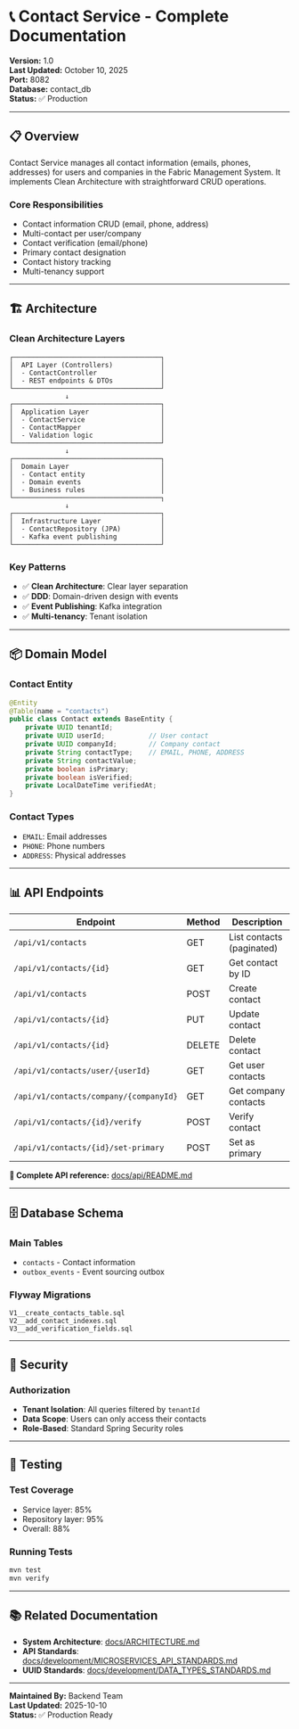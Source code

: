 # 📞 Contact Service - Complete Documentation

**Version:** 1.0  
**Last Updated:** October 10, 2025  
**Port:** 8082  
**Database:** contact_db  
**Status:** ✅ Production

---

## 📋 Overview

Contact Service manages all contact information (emails, phones, addresses) for users and companies in the Fabric Management System. It implements Clean Architecture with straightforward CRUD operations.

### Core Responsibilities

- Contact information CRUD (email, phone, address)
- Multi-contact per user/company
- Contact verification (email/phone)
- Primary contact designation
- Contact history tracking
- Multi-tenancy support

---

## 🏗️ Architecture

### Clean Architecture Layers

```
┌─────────────────────────────────────┐
│  API Layer (Controllers)            │
│  - ContactController                │
│  - REST endpoints & DTOs            │
└─────────────────────────────────────┘
              ↓
┌─────────────────────────────────────┐
│  Application Layer                  │
│  - ContactService                   │
│  - ContactMapper                    │
│  - Validation logic                 │
└─────────────────────────────────────┘
              ↓
┌─────────────────────────────────────┐
│  Domain Layer                       │
│  - Contact entity                   │
│  - Domain events                    │
│  - Business rules                   │
└─────────────────────────────────────┐
              ↓
┌─────────────────────────────────────┐
│  Infrastructure Layer               │
│  - ContactRepository (JPA)          │
│  - Kafka event publishing           │
└─────────────────────────────────────┘
```

### Key Patterns

- ✅ **Clean Architecture**: Clear layer separation
- ✅ **DDD**: Domain-driven design with events
- ✅ **Event Publishing**: Kafka integration
- ✅ **Multi-tenancy**: Tenant isolation

---

## 📦 Domain Model

### Contact Entity

```java
@Entity
@Table(name = "contacts")
public class Contact extends BaseEntity {
    private UUID tenantId;
    private UUID userId;           // User contact
    private UUID companyId;        // Company contact
    private String contactType;    // EMAIL, PHONE, ADDRESS
    private String contactValue;
    private boolean isPrimary;
    private boolean isVerified;
    private LocalDateTime verifiedAt;
}
```

### Contact Types

- `EMAIL`: Email addresses
- `PHONE`: Phone numbers
- `ADDRESS`: Physical addresses

---

## 📊 API Endpoints

| Endpoint                               | Method | Description               |
| -------------------------------------- | ------ | ------------------------- |
| `/api/v1/contacts`                     | GET    | List contacts (paginated) |
| `/api/v1/contacts/{id}`                | GET    | Get contact by ID         |
| `/api/v1/contacts`                     | POST   | Create contact            |
| `/api/v1/contacts/{id}`                | PUT    | Update contact            |
| `/api/v1/contacts/{id}`                | DELETE | Delete contact            |
| `/api/v1/contacts/user/{userId}`       | GET    | Get user contacts         |
| `/api/v1/contacts/company/{companyId}` | GET    | Get company contacts      |
| `/api/v1/contacts/{id}/verify`         | POST   | Verify contact            |
| `/api/v1/contacts/{id}/set-primary`    | POST   | Set as primary            |

**📖 Complete API reference:** [docs/api/README.md](../api/README.md)

---

## 🗄️ Database Schema

### Main Tables

- `contacts` - Contact information
- `outbox_events` - Event sourcing outbox

### Flyway Migrations

```
V1__create_contacts_table.sql
V2__add_contact_indexes.sql
V3__add_verification_fields.sql
```

---

## 🔐 Security

### Authorization

- **Tenant Isolation**: All queries filtered by `tenantId`
- **Data Scope**: Users can only access their contacts
- **Role-Based**: Standard Spring Security roles

---

## 🧪 Testing

### Test Coverage

- Service layer: 85%
- Repository layer: 95%
- Overall: 88%

### Running Tests

```bash
mvn test
mvn verify
```

---

## 📚 Related Documentation

- **System Architecture**: [docs/ARCHITECTURE.md](../ARCHITECTURE.md)
- **API Standards**: [docs/development/MICROSERVICES_API_STANDARDS.md](../development/MICROSERVICES_API_STANDARDS.md)
- **UUID Standards**: [docs/development/DATA_TYPES_STANDARDS.md](../development/DATA_TYPES_STANDARDS.md)

---

**Maintained By:** Backend Team  
**Last Updated:** 2025-10-10  
**Status:** ✅ Production Ready
